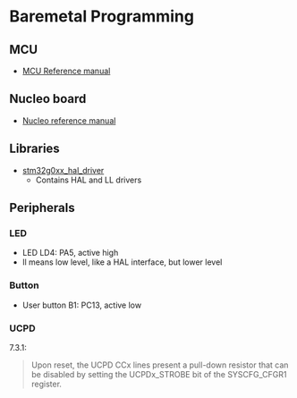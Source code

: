 # Baremetal Programming
## MCU
- [MCU Reference manual](https://www.st.com/resource/en/reference_manual/rm0444-stm32g0x1-advanced-armbased-32bit-mcus-stmicroelectronics.pdf)

## Nucleo board
- [Nucleo reference manual](https://www.st.com/resource/en/user_manual/dm00452640-stm32-nucleo-64-boards-with-stm32g07xrb-mcus-stmicroelectronics.pdf)

## Libraries
- [stm32g0xx_hal_driver](https://github.com/STMicroelectronics/stm32g0xx_hal_driver/tree/master/Src)
  - Contains HAL and LL drivers

## Peripherals
### LED
- LED LD4: PA5, active high
- ll means low level, like a HAL interface, but lower level

### Button
- User button B1: PC13, active low

### UCPD
7.3.1:
> Upon reset, the UCPD CCx lines present a pull-down resistor that can be disabled by
setting the UCPDx_STROBE bit of the SYSCFG_CFGR1 register.